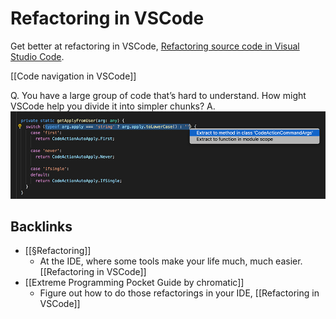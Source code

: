 # Refactoring in VSCode
Get better at refactoring in VSCode, [Refactoring source code in Visual Studio Code](https://code.visualstudio.com/docs/editor/refactoring).

[[Code navigation in VSCode]]

Q. You have a large group of code that’s hard to understand. How might VSCode help you divide it into simpler chunks?
A. 
![](BearImages/1EC2EA8C-1179-44F7-B645-A71893B1F014-61430-0000058F087A7B89/code-action-context-menu.png)

## Backlinks
* [[§Refactoring]]
	* At the IDE, where some tools make your life much, much easier. [[Refactoring in VSCode]]
* [[Extreme Programming Pocket Guide by chromatic]]
	* Figure out how to do those refactorings in your IDE, [[Refactoring in VSCode]]

<!-- #service #p1 -->

<!-- {BearID:9882C830-E331-4D67-88DE-9AB91FB1C414-43256-00000173505B0053} -->

